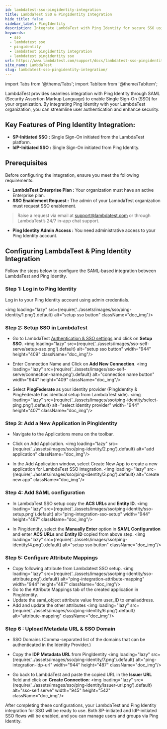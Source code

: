 ```yaml
---
id: lambdatest-sso-pingidentity-integration
title: LambdaTest SSO & PingIdentity Integration
hide_title: false
sidebar_label: PingIdentity
description: Integrate LambdaTest with Ping Identity for secure SSO using SAML. Follow step-by-step instructions to configure SP-initiated, IdP-initiated SSO, and group management.
keywords:
  - sso
  - lambdatest sso
  - pingidentity
  - lambdatest pingidentity integration
  - lambdatest pingidentity sso
url: https://www.lambdatest.com/support/docs/lambdatest-sso-pingidentity-integration
site_name: LambdaTest
slug: lambdatest-sso-pingidentity-integration/
---
```


import Tabs from '@theme/Tabs';
import TabItem from '@theme/TabItem';

<script type="application/ld+json"
      dangerouslySetInnerHTML={{ __html: JSON.stringify({
       "@context": "https://schema.org",
        "@type": "BreadcrumbList",
        "itemListElement": [{
          "@type": "ListItem",
          "position": 1,
          "name": "Home",
          "item": "https://www.lambdatest.com"
        },{
          "@type": "ListItem",
          "position": 2,
          "name": "Support",
          "item": "https://www.lambdatest.com/support/docs/"
        },{
          "@type": "ListItem",
          "position": 3,
          "name": "LambdaTest SSO",
          "item": "https://www.lambdatest.com/support/docs/lambdatest-sso-pingidentity-integration"
        }]
      })
    }}
></script>
LambdaTest provides seamless integration with Ping Identity through SAML (Security Assertion Markup Language) to enable Single Sign-On (SSO) for your organization. By integrating Ping Identity with your LambdaTest organization, you can streamline user authentication and enhance security.

## Key Features of Ping Identity Integration:
- **SP-Initiated SSO :** Single Sign-On initiated from the LambdaTest platform.
- **IdP-Initiated SSO :** Single Sign-On initiated from Ping Identity.

## Prerequisites
Before configuring the integration, ensure you meet the following requirements:

- **LambdaTest Enterprise Plan :** Your organization must have an active Enterprise plan.
- **SSO Enablement Request :** The admin of your LambdaTest organization must request SSO enablement.
> Raise a request via email at support@lambdatest.com or through LambdaTest’s 24/7 in-app chat support.
- **Ping Identity Admin Access :** You need administrative access to your Ping Identity account.

## Configuring LambdaTest & Ping Identity Integration
Follow the steps below to configure the SAML-based integration between LambdaTest and Ping Identity.

### Step 1: Log in to Ping Identity
Log in to your Ping Identity account using admin credentials.

<img loading="lazy" src={require('../assets/images/sso/ping-identity/1.png').default} alt="setup sso button" className="doc_img"/>

### Step 2: Setup SSO in LambdaTest

- Go to LambdaTest <a href="https://accounts.lambdatest.com/auth/sso">Authentication & SSO settings</a> and click on **Setup SSO**.
   <img loading="lazy" src={require('../assets/images/sso-self-serve/setup-sso.png').default} alt="setup sso button" width="944" height="409" className="doc_img"/>

- Enter Connection Name and Click on  **Add New Connection**.
   <img loading="lazy" src={require('../assets/images/sso-self-serve/connection-name.png').default} alt="connection name button" width="944" height="409" className="doc_img"/>

- Select **PingFederate** as your identity provider (PingIdentity & PingFederate has identical setup from LambdaTest side).
   <img loading="lazy" src={require('../assets/images/sso/ping-identity/select-ping.png').default} alt="select identity provider" width="944" height="407" className="doc_img"/>

### Step 3: Add a New Application in PingIdentity
- Navigate to the Applications menu on the toolbar.
- Click on Add Application.
  <img loading="lazy" src={require('../assets/images/sso/ping-identity/2.png').default} alt="add application" className="doc_img"/>

- In the Add Application window, select Create New App to create a new application for LambdaTest SSO integration.
  <img loading="lazy" src={require('../assets/images/sso/ping-identity/3.png').default} alt="create new app" className="doc_img"/>

### Step 4: Add SAML configuration
- In LambdaTest SSO setup copy the **ACS URLs** and **Entity ID**.
  <img loading="lazy" src={require('../assets/images/sso/ping-identity/sso-setup.png').default} alt="ping-integration-sso-setup" width="944" height="487" className="doc_img"/>

- In Pingidentity, select the **Manually Enter** option in **SAML Configuration** and enter **ACS URLs** and **Entity ID** copied from above step.
  <img loading="lazy" src={require('../assets/images/sso/ping-identity/4.png').default} alt="setup sso button" className="doc_img"/>

### Step 5: Configure Attribute Mappings
- Copy following attribute from Lambdatest SSO setup.
   <img loading="lazy" src={require('../assets/images/sso/ping-identity/sso-attribute.png').default} alt="ping-integration-attribute-mapping" width="944" height="487" className="doc_img"/>
- Go to the Attribute Mappings tab of the created application in PingIdentity.
- Update the saml_object attribute value from user_ID to emailaddress.
- Add and update the other attributes
  <img loading="lazy" src={require('../assets/images/sso/ping-identity/6.png').default} alt="attribute-mapping" className="doc_img"/>

### Step 6 : Upload Metadata URL & SSO Domain
- SSO Domains (Comma-separated list of the domains that can be authenticated in the Identity Provider.)
- Copy the **IDP Metadata URL** from PingIdentity
  <img loading="lazy" src={require('../assets/images/sso/ping-identity/7.png').default} alt="ping-integration-idp-url" width="944" height="487" className="doc_img"/>

- Go back to LambdaTest and paste the copied URL in the **Issuer URL** field and click on **Create Connection**:
  <img loading="lazy" src={require('../assets/images/sso/ping-identity/issuer-url.png').default} alt="sso-self serve" width="945" height="542" className="doc_img"/>

After completing these configurations, your LambdaTest and Ping Identity integration for SSO will be ready to use. Both SP-initiated and IdP-initiated SSO flows will be enabled, and you can manage users and groups via Ping Identity.